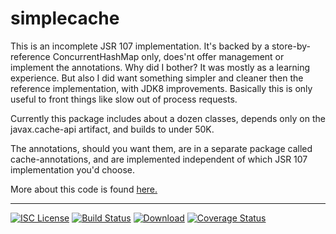 # simplecache
This is an incomplete JSR 107 implementation. It's backed by a store-by-reference ConcurrentHashMap only, does'nt offer
management or implement the annotations. Why did I bother? It was mostly as a learning experience.
But also I did want something simpler and cleaner then the reference implementation, with JDK8 improvements.
Basically this is only useful to front things like slow out of process requests.

Currently this package includes about a dozen classes, depends only on the javax.cache-api artifact,
and builds to under 50K.

The annotations, should you want them, are in a separate package called cache-annotations, and are implemented independent of which JSR 107 implementation you'd choose.

More about this code is found <a href="https://nwillc.wordpress.com/2015/11/22/jcache-jsr-107-under-the-hood/">here.</a>


-----
[![ISC License](http://shields-nwillc.rhcloud.com/shield/tldrlegal?package=ISC)](http://shields-nwillc.rhcloud.com/homepage/tldrlegal?package=ISC)
[![Build Status](http://shields-nwillc.rhcloud.com/shield/travis-ci?path=nwillc&package=simplecache)](http://shields-nwillc.rhcloud.com/homepage/travis-ci?path=nwillc&package=simplecache)
[![Download](http://shields-nwillc.rhcloud.com/shield/jcenter?path=nwillc&package=simplecache)](http://shields-nwillc.rhcloud.com/homepage/jcenter?group=com.github.nwillc&package=simplecache&path=nwillc/maven/simplecache)
[![Coverage Status](http://shields-nwillc.rhcloud.com/shield/codecov?path=github/nwillc&package=simplecache)](http://shields-nwillc.rhcloud.com/homepage/codecov?path=github/nwillc&package=simplecache)






